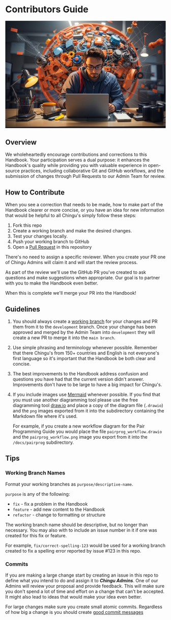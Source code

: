 # Contributors Guide

![Developer writing an article](./assets/Developer_contributing_to_OSS.jpeg)

## Overview

We wholeheartedly encourage contributions and corrections to this Handbook. Your participation serves a dual purpose: it enhances the Handbook's quality while providing you with valuable experience in open-source practices, including collaborative Git and GitHub workflows, and the submission of changes through Pull Requests to our Admin Team for review.

## How to Contribute

When you see a correction that needs to be made, how to make part of the
Handbook clearer or more concise, or you have an idea for new information
that would be helpful to all Chingu's simply follow these steps:

1. Fork this repo
2. Create a working branch and make the desired changes.
3. Test your changes locally.
4. Push your working branch to GitHub
5. Open a [Pull Request](https://docs.github.com/en/pull-requests/collaborating-with-pull-requests/proposing-changes-to-your-work-with-pull-requests/creating-a-pull-request-from-a-fork)
   in this repository

There's no need to assign a specific reviewer. When you create your PR one of
Chingu Admins will claim it and will start the review process.

As part of the review we'll use the GitHub PR you've created to ask questions
and make suggestions when appropriate. Our goal is to partner with you to make
the Handbook even better.

When this is complete we'll merge your PR into the Handbook!

## Guidelines

1. You should always create a [working branch](#working-branch-names) for your
   changes and PR them from it to the `development` branch. Once your change has
   been approved and merged by the Admin Team into `development` they will create
   a new PR to merge it into the `main branch`.

2. Use simple phrasing and terminology whenever possible. Remember that there
   Chingu's from 150+ countries and English is not everyone's first language so
   it's important that the Handbook be both clear and concise.

3. The best improvements to the Handbook address confusion and questions you
   have had that the current version didn't answer. Improvements don't have to be
   large to have a big impact for Chingu's.

4. If you include images use [Mermaid](https://mermaid.js.org/intro/) whenever
   possible. If you find that you must use another diagramming tool please use
   the free diagramming tool [draw.io](https://www.drawio.com/) and place a copy
   of the diagram file (`.drawio`) and the `png` images exported from it into the
   subdirectory containing the Markdown file where it's used.

   For example, if you create a new workflow diagram for the Pair Programming
   Guide you would place the file `pairprog_workflow.drawio` and the
   `pairprog_workflow.png` image you export from it into the `/docs/pairprog`
   subdirectory.

## Tips

### Working Branch Names

Format your working branches as `purpose/descriptive-name`.

`purpose` is any of the following:

- `fix` - fix a problem in the Handbook
- `feature` - add new content to the Handbook
- `refactor` - change to formatting or structure

The working branch name should be descriptive, but no longer than necessary.
You may also with to include an issue number in it if one was created for
this fix or feature.

For example, `fix/correct-spelling-123` would be used for a working branch
created to fix a spelling error reported by issue #123 in this repo.

### Commits

If you are making a large change start by creating an issue in this repo to
define what you intend to do and assign it to **_Chingu Admins_**. One of our
Admins will review your proposal and provide feedback. This will make sure
you don't spend a lot of time and effort on a change that can't be
accepted. It might also lead to ideas that would make your idea even better.

For large changes make sure you create small atomic commits. Regardless of how
big a change is you should create [good commit messages](https://chiamakaikeanyi.dev/how-to-write-good-git-commit-messages/)

